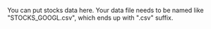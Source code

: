 You can put stocks data here.
Your data file needs to be named like "STOCKS_GOOGL.csv", which ends up with ".csv" suffix.